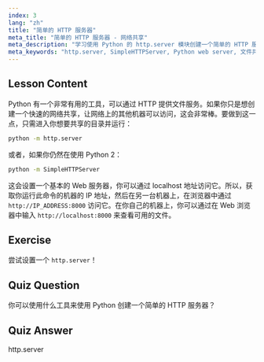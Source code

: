 ```yaml
---
index: 3
lang: "zh"
title: "简单的 HTTP 服务器"
meta_title: "简单的 HTTP 服务器 - 网络共享"
meta_description: "学习使用 Python 的 http.server 模块创建一个简单的 HTTP 服务器。通过这个适合初学者的 Linux 教程，快速在你的网络上共享文件。"
meta_keywords: "http.server, SimpleHTTPServer, Python web server, 文件共享，Linux 教程，初学者指南"
---
```


## Lesson Content

Python 有一个非常有用的工具，可以通过 HTTP 提供文件服务。如果你只是想创建一个快速的网络共享，让网络上的其他机器可以访问，这会非常棒。要做到这一点，只需进入你想要共享的目录并运行：

```bash
python -m http.server
```

或者，如果你仍然在使用 Python 2：

```bash
python -m SimpleHTTPServer
```

这会设置一个基本的 Web 服务器，你可以通过 localhost 地址访问它。所以，获取你运行此命令的机器的 IP 地址，然后在另一台机器上，在浏览器中通过 `http://IP_ADDRESS:8000` 访问它。在你自己的机器上，你可以通过在 Web 浏览器中输入 `http://localhost:8000` 来查看可用的文件。

## Exercise

尝试设置一个 `http.server`！

## Quiz Question

你可以使用什么工具来使用 Python 创建一个简单的 HTTP 服务器？

## Quiz Answer

http.server
